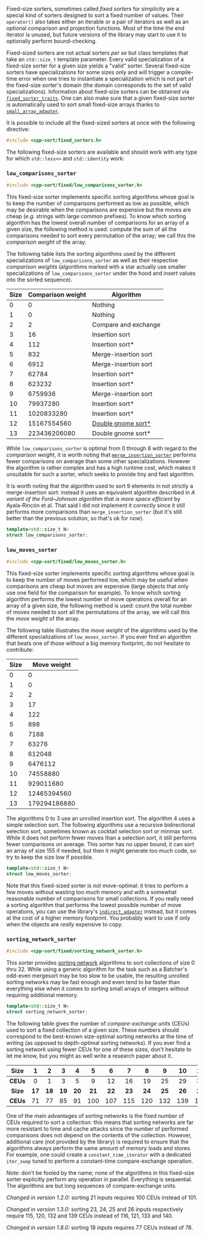 Fixed-size sorters, sometimes called *fixed sorters* for simplicity are a special kind of sorters designed to sort a fixed number of values. Their `operator()` also takes either an iterable or a pair of iterators as well as an optional comparison and projection functions. Most of the time the end iterator is unused, but future versions of the library may start to use it to optionally perform bound-checking.

Fixed-sized sorters are not actual sorters *per se* but class templates that take an `std::size_t` template parameter. Every valid specialization of a fixed-size sorter for a given size yields a "valid" sorter. Several fixed-size sorters have specializations for some sizes only and will trigger a compile-time error when one tries to instantiate a specialization which is not part of the fixed-size sorter's domain (the domain corresponds to the set of valid specializations). Information about fixed-size sorters can be obtained via [`fixed_sorter_traits`](https://github.com/Morwenn/cpp-sort/wiki/Sorter-traits#fixed_sorter_traits). One can also make sure that a given fixed-size sorter is automatically used to sort small fixed-size arrays thanks to [`small_array_adapter`](https://github.com/Morwenn/cpp-sort/wiki/Sorter-adapters#small_array_adapter).

It is possible to include all the fixed-sized sorters at once with the following directive:

```cpp
#include <cpp-sort/fixed_sorters.h>
```

The following fixed-size sorters are available and should work with any type for which `std::less<>` and `std::identity` work:

### `low_comparisons_sorter`

```cpp
#include <cpp-sort/fixed/low_comparisons_sorter.h>
```

This fixed-size sorter implements specific sorting algorithms whose goal is to keep the number of comparisons performed as low as possible, which may be desirable when the comparisons are expensive but the moves are cheap (*e.g.* strings with large common prefixes). To know which sorting algorithm has the lowest overall number of comparisons for an array of a given size, the following method is used: compute the sum of all the comparisons needed to sort every permutation of the array; we call this the *comparison weight* of the array.

The following table lists the sorting algorithms used by the different specializations of `low_comparisons_sorter` as well as their respective *comparison weights* (algorithms marked with a star actually use smaller specializations of `low_comparisons_sorter` under the hood and insert values into the sorted sequence).

Size | Comparison weight | Algorithm
---- | ----------------- | ---------
0 | 0 | Nothing
1 | 0 | Nothing
2 | 2 | Compare and exchange
3 | 16 | Insertion sort
4 | 112 | Insertion sort*
5 | 832 | Merge-insertion sort
6 | 6912 | Merge-insertion sort
7 | 62784 | Insertion sort*
8 | 623232 | Insertion sort*
9 | 6759936 | Merge-insertion sort
10 | 79937280 | Insertion sort*
11 | 1020833280 | Insertion sort*
12 | 15167554560 | [Double gnome sort*](https://github.com/Morwenn/cpp-sort/wiki/Original-research#double-insertion-sort)
13 | 223436206080 | Double gnome sort*

While `low_comparisons_sorter` is optimal from 0 through 8 with regard to the *comparison weight*, it is worth noting that [`merge_insertion_sorter`](https://github.com/Morwenn/cpp-sort/wiki/Sorters#merge_insertion_sorter) performs fewer comparisons on average than some other specializations. However the algorithm is rather complex and has a high runtime cost, which makes it unsuitable for such a sorter, which seeks to provide tiny and fast algorithm.

It is worth noting that the algorithm used to sort 9 elements in not strictly a merge-insertion sort: instead it uses an equivalent algorithm described in *A variant of the Ford–Johnson algorithm that is more space efficient* by Ayala-Rincón et al. That said I did not implement it correctly since it still performs more comparisons than `merge_insertion_sorter` (but it's still better than the previous solution, so that's ok for now).

```cpp
template<std::size_t N>
struct low_comparisons_sorter;
```

### `low_moves_sorter`

```cpp
#include <cpp-sort/fixed/low_moves_sorter.h>
```

This fixed-size sorter implements specific sorting algorithms whose goal is to keep the number of moves performed low, which may be useful when comparisons are cheap but moves are expensive (large objects that only use one field for the comparison for example). To know which sorting algorithm performs the lowest number of move operations overall for an array of a given size, the following method is used: count the total number of moves needed to sort all the permutations of the array, we will call this the *move weight* of the array.

The following table illustrates the *move weight* of the algorithms used by the different specializations of `low_moves_sorter`. If you ever find an algorithm that beats one of those without a big memory footprint, do not hesitate to contribute:

Size | Move weight
---- | -----------
0 | 0
1 | 0
2 | 2
3 | 17
4 | 122
5 | 898
6 | 7188
7 | 63276
8 | 612048
9 | 6476112
10 | 74558880
11 | 929011680
12 | 12465394560
13 | 179294186880

The algorithms 0 to 3 use an unrolled insertion sort. The algorithm 4 uses a simple selection sort. The following algorithms use a recursive bidirectional selection sort, sometimes known as cocktail selection sort or minmax sort. While it does not perform fewer moves than a selection sort, it still performs fewer comparisons on average. This sorter has no upper bound, it can sort an array of size 155 if needed, but then it might generate too much code, so try to keep the size low if possible.

```cpp
template<std::size_t N>
struct low_moves_sorter;
```

Note that this fixed-sized sorter is *not* move-optimal: it tries to perform a few moves without wasting too much memory and with a somewhat reasonable number of comparisons for small collections. If you really need a sorting algorithm that performs the lowest possible number of move operations, you can use the library's [`indirect_adapter`](https://github.com/Morwenn/cpp-sort/wiki/Sorter-adapters#indirect_adapter) instead, but it comes at the cost of a higher memory footprint. You probably want to use if only when the objects are *really* expensive to copy.

### `sorting_network_sorter`

```cpp
#include <cpp-sort/fixed/sorting_network_sorter.h>
```

This sorter provides [sorting network](https://en.wikipedia.org/wiki/Sorting_network) algorithms to sort collections of size 0 thru 32. While using a generic algorithm for the task such as a Batcher's odd-even mergesort may be too slow to be usable, the resulting unrolled sorting networks may be fast enough and even tend to be faster than everything else when it comes to sorting small arrays of integers without requiring additional memory.

```cpp
template<std::size_t N>
struct sorting_network_sorter;
```

The following table gives the number of *compare-exchange units* (CEUs) used to sort a fixed collection of a given size. These numbers should correspond to the best-known size-optimal sorting networks at the time of writing (as opposed to depth-optimal sorting networks). If you ever find a sorting network using fewer CEUs for one of these sizes, don't hesitate to let me know, but you might as well write a research paper about it.

Size | 1 | 2 | 3 | 4 | 5 | 6 | 7 | 8 | 9 | 10 | 11 | 12 | 13 | 14 | 15 | 16
:-: | :-: | :-: | :-: | :-: | :-: | :-: | :-: | :-: | :-: | :-: | :-: | :-: | :-: | :-: | :-: | :-:
**CEUs** | 0 | 1 | 3 | 5 | 9 | 12 | 16 | 19 | 25 | 29 | 35 | 39 | 45 | 51 | 56 | 60
**Size** | **17** | **18** | **19** | **20** | **21** | **22** | **23** | **24** | **25** | **26** | **27** | **28** | **29** | **30** | **31** | **32**
**CEUs** | 71 | 77 | 85 | 91 | 100 | 107 | 115 | 120 | 132 | 139 | 150 | 155 | 165 | 172 | 180 | 185

One of the main advantages of sorting networks is the fixed number of CEUs required to sort a collection: this means that sorting networks are far more resistant to time and cache attacks since the number of performed comparisons does not depend on the contents of the collection. However, additional care (not provided by the library) is required to ensure that the algorithms always perform the same amount of memory loads and stores. For example, one could create a `constant_time_iterator` with a dedicated `iter_swap` tuned to perform a constant-time compare-exchange operation.

*Note:* don't be fooled by the name; none of the algorithms in this fixed-size sorter explicitly perform any operation in parallel. Everything is sequential. The algorithms are but long sequences of compare-exchange units.

*Changed in version 1.2.0:* sorting 21 inputs requires 100 CEUs instead of 101.

*Changed in version 1.3.0:* sorting 23, 24, 25 and 26 inputs respectively require 115, 120, 132 and 139 CEUs instead of 116, 121, 133 and 140.

*Changed in version 1.8.0:* sorting 18 inputs requires 77 CEUs instead of 78.